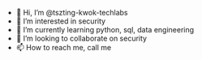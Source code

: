- 👋 Hi, I’m @tszting-kwok-techlabs
- 👀 I’m interested in security
- 🌱 I’m currently learning python, sql, data engineering
- 💞️ I’m looking to collaborate on security
- 📫 How to reach me, call me

<!---
tszting-kwok-techlabs/tszting-kwok-techlabs is a ✨ special ✨ repository because its `README.md` (this file) appears on your GitHub profile.
You can click the Preview link to take a look at your changes.
--->
